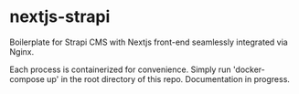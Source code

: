 # nextjs-strapi
Boilerplate for Strapi CMS with Nextjs front-end seamlessly integrated via Nginx.

Each process is containerized for convenience. Simply run 'docker-compose up' in the root directory of this repo.
Documentation in progress.
